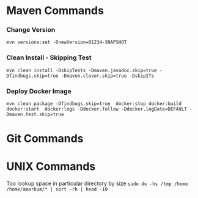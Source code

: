 # Maven Commands

### Change Version

`mvn versions:set -DnewVersion=01234-SNAPSHOT`

### Clean Install - Skipping Test
`mvn clean install -DskipTests -Dmaven.javadoc.skip=true -Dfindbugs.skip=true -Dmaven.clover.skip=true -DskipITs`

### Deploy Docker Image
`mvn clean package -Dfindbugs.skip=true  docker:stop docker:build docker:start  docker:logs -Ddocker.follow -Ddocker.logDate=DEFAULT -Dmaven.test.skip=true`

# Git Commands


# UNIX Commands
Too lookup space in particular directory by size
`sudo du -hs /tmp /home /home/amarkum/* | sort -rh | head -10`